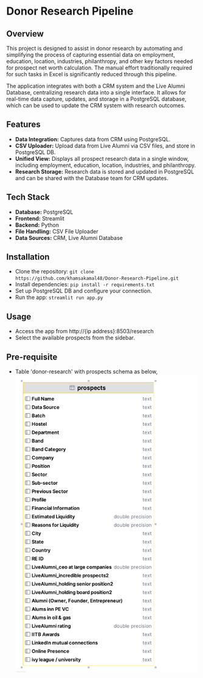 # Donor Research Pipeline

## Overview

This project is designed to assist in donor research by automating and simplifying the process of capturing essential data on employment, education, location, industries, philanthropy, and other key factors needed for prospect net worth calculation. The manual effort traditionally required for such tasks in Excel is significantly reduced through this pipeline.

The application integrates with both a CRM system and the Live Alumni Database, centralizing research data into a single interface. It allows for real-time data capture, updates, and storage in a PostgreSQL database, which can be used to update the CRM system with research outcomes.

## Features
* **Data Integration:** Captures data from CRM using PostgreSQL. 
* **CSV Uploader:** Upload data from Live Alumni via CSV files, and store in PostgreSQL DB. 
* **Unified View:** Displays all prospect research data in a single window, including employment, education, location, industries, and philanthropy. 
* **Research Storage:** Research data is stored and updated in PostgreSQL and can be shared with the Database team for CRM updates.

## Tech Stack
* **Database:** PostgreSQL
* **Frontend:** Streamlit
* **Backend:** Python
* **File Handling:** CSV File Uploader
* **Data Sources:** CRM, Live Alumni Database

## Installation
* Clone the repository:
`git clone https://github.com/khamsakamal48/Donor-Research-Pipeline.git`
* Install dependencies: `pip install -r requirements.txt`
* Set up PostgreSQL DB and configure your connection.
* Run the app: `streamlit run app.py`

## Usage
* Access the app from http://{ip address}:8503/research
* Select the available prospects from the sidebar.

## Pre-requisite
* Table 'donor-research' with prospects schema as below,
![prospects](prospects.png)